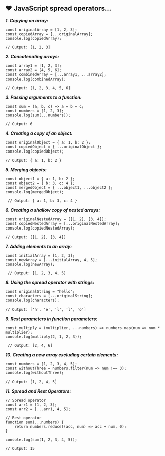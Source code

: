## ❤️ JavaScript spread operators...

***1. Copying an array:***
```
const originalArray = [1, 2, 3];
const copiedArray = [...originalArray];
console.log(copiedArray);

// Output: [1, 2, 3]

```
***2. Concatenating arrays:***
```
const array1 = [1, 2, 3];
const array2 = [4, 5, 6];
const combinedArray = [...array1, ...array2];
console.log(combinedArray);

// Output: [1, 2, 3, 4, 5, 6]

```
***3. Passing arguments to a function:***
```
const sum = (a, b, c) => a + b + c;
const numbers = [1, 2, 3];
console.log(sum(...numbers));

// Output: 6

```
***4. Creating a copy of an object:***
```
const originalObject = { a: 1, b: 2 };
const copiedObject = { ...originalObject };
console.log(copiedObject);

// Output: { a: 1, b: 2 }

```
***5. Merging objects:***
```
const object1 = { a: 1, b: 2 };
const object2 = { b: 3, c: 4 };
const mergedObject = { ...object1, ...object2 };
console.log(mergedObject);

 // Output: { a: 1, b: 3, c: 4 }

```
***6. Creating a shallow copy of nested arrays:***
```
const originalNestedArray = [[1, 2], [3, 4]];
const copiedNestedArray = [...originalNestedArray];
console.log(copiedNestedArray);

// Output: [[1, 2], [3, 4]]

```
***7. Adding elements to an array:***
```
const initialArray = [1, 2, 3];
const newArray = [...initialArray, 4, 5];
console.log(newArray);

 // Output: [1, 2, 3, 4, 5]

```
***8.  Using the spread operator with strings:***
```
const originalString = "hello";
const characters = [...originalString];
console.log(characters);

// Output: ['h', 'e', 'l', 'l', 'o']

```
***9. Rest parameters in function parameters:***
```
const multiply = (multiplier, ...numbers) => numbers.map(num => num * multiplier);
console.log(multiply(2, 1, 2, 3));

 // Output: [2, 4, 6]

```
***10.  Creating a new array excluding certain elements:***
```
const numbers = [1, 2, 3, 4, 5];
const withoutThree = numbers.filter(num => num !== 3);
console.log(withoutThree);

// Output: [1, 2, 4, 5]

```
***11. Spread and Rest Operators:***
```
// Spread operator
const arr1 = [1, 2, 3];
const arr2 = [...arr1, 4, 5];

// Rest operator
function sum(...numbers) {
    return numbers.reduce((acc, num) => acc + num, 0);
}

console.log(sum(1, 2, 3, 4, 5));

// Output: 15

```

